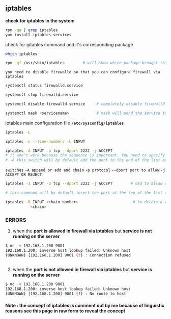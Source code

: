 ## iptables

<!-- #### concept

OUTPUT - source me IP output chain

INPUT  - hum pe attack lag raha hain (destination me humhara IP)

**INPUT** - data jab humhare server pe aaraha ho. Jab hum par attack lagega toh data hum par aae ga
(jo bhi packets humhare pass aaegay usme destination me humhara IP hoga. aur jab bhi **destination** me humhara IP hoga hum INPUT chain ko dhekhegay)**


FORWARD CHAIN  it replaces IP eg IP changed to port 80

**FORWARD** - WHEN destination me router ka IP (i.e aap ka ip)toh inbound traffic. But when router ne packet liya aur internal PC pe forward kardiya or another kisi server par send kardiya

ROUTER packet ka source and destination modify karega aur usse aage forward kardega rather than consuming it 

eg : router ki port  80 pe jo traffic aaraha hain hum chahate hain ki vo 8080 par chala ja e toh iss senario ke liye FORWARD rule lagaegay

it can forward the packet/traffic internally, external, in the lan. packet ko utilize nahi kar ta modify and forward --> 


**check for iptables in the system** 

```bash
rpm -qa | grep iptables
yum install iptables-services
```

check for iptables command and it's corresponding package 

```bash
which iptables
```
```bash
rpm -qf /usr/sbin/iptables        # will show which package brought this command
```

`you need to disable firewalld so that you can configure firewall via iptables`
```bash
systemctl status firewalld.service    
```
```bash
systemctl stop firewalld.service    
```
```bash 
systemctl disable firewalld.service     # completely disable firewalld
```
```bash 
systemctl mask <servicename>            # mask will send the service to /dev/null
```


iptables main configuration file **`/etc/sysconfig/iptables`**


```sh
iptables -L
```
```bash
iptables -n --line-numbers -L INPUT
```

```bash
iptables -A INPUT -p tcp --dport 2222 -j ACCEPT       
# it won't work because the sequence is important. You need to specify the port above the REJCET line
# -A this switch will by default add the port to the end of the list bellow the REJECT 
```
`switches` `-A append or add and chain` `-p protocol` `--dport port to allow` `-j ACCEPT OR REJECT `

```bash
iptables -I INPUT -p tcp --dport 2222 -j ACCEPT        # cmd to allow or inser a port in firewall 

# this command will by default insert the port at the top of the list (among the 5 rules) 
```


```bash
iptables -D INPUT <chain number>						# to delete a chain from the table 	
           <chain>
```
### ERRORS
1. when the **port is allowed in firewall via iptables** but **service is not running on the server**

```bash
$ nc -v 192.168.1.200 9001                                                                                                                              1 
192.168.1.200: inverse host lookup failed: Unknown host
(UNKNOWN) [192.168.1.200] 9001 (?) : Connection refused
 
```
2. when the **port is not allowed in firewall via iptables** but **service is running on the server**

```bash
$ nc -v 192.168.1.200 9001                                                                                                                              1 
192.168.1.200: inverse host lookup failed: Unknown host
(UNKNOWN) [192.168.1.200] 9001 (?) : No route to host

```

#### Note : the concept of iptables is comment out by me because of linguistic reasons see this page in raw form to reveal the concept 

